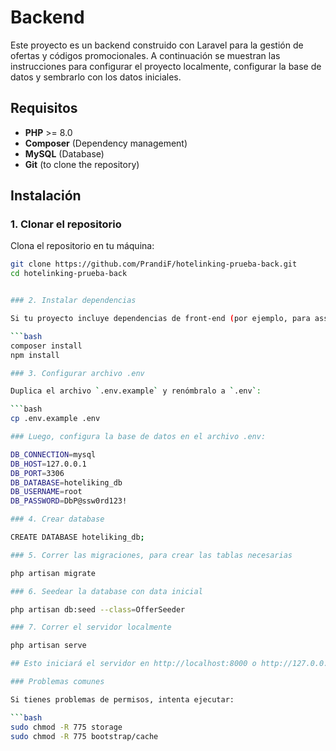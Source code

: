 # Backend

Este proyecto es un backend construido con Laravel para la gestión de ofertas y códigos promocionales. A continuación se muestran las instrucciones para configurar el proyecto localmente, configurar la base de datos y sembrarlo con los datos iniciales.

## Requisitos

- **PHP** >= 8.0
- **Composer** (Dependency management)
- **MySQL** (Database)
- **Git** (to clone the repository)

## Instalación

### 1. Clonar el repositorio

Clona el repositorio en tu máquina:

````bash
git clone https://github.com/PrandiF/hotelinking-prueba-back.git
cd hotelinking-prueba-back


### 2. Instalar dependencias

Si tu proyecto incluye dependencias de front-end (por ejemplo, para assets o front-end compilado), asegúrate de ejecutar ambos comandos:

```bash
composer install
npm install

### 3. Configurar archivo .env

Duplica el archivo `.env.example` y renómbralo a `.env`:

```bash
cp .env.example .env

### Luego, configura la base de datos en el archivo .env:

DB_CONNECTION=mysql
DB_HOST=127.0.0.1
DB_PORT=3306
DB_DATABASE=hoteliking_db
DB_USERNAME=root
DB_PASSWORD=DbP@ssw0rd123!

### 4. Crear database

CREATE DATABASE hoteliking_db;

### 5. Correr las migraciones, para crear las tablas necesarias

php artisan migrate

### 6. Seedear la database con data inicial

php artisan db:seed --class=OfferSeeder

### 7. Correr el servidor localmente

php artisan serve

## Esto iniciará el servidor en http://localhost:8000 o http://127.0.0.1:8000

### Problemas comunes

Si tienes problemas de permisos, intenta ejecutar:

```bash
sudo chmod -R 775 storage
sudo chmod -R 775 bootstrap/cache









````
